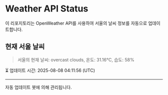 
# Weather API Status

이 리포지토리는 OpenWeather API를 사용하여 서울의 날씨 정보를 자동으로 업데이트합니다.

## 현재 서울 날씨
> 서울의 현재 날씨: overcast clouds, 온도: 31.16°C, 습도: 58%

⏳ 업데이트 시간: 2025-08-08 04:11:56 (UTC)

---
자동 업데이트 봇에 의해 관리됩니다.

